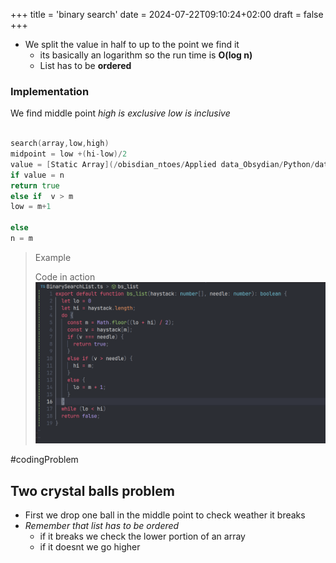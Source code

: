 +++
title = 'binary search'
date = 2024-07-22T09:10:24+02:00
draft = false
+++

- We split the value in half to up to the point we find it 
	- its basically an logarithm so the run time is **O(log n)**
	- List has to be **ordered** 

### Implementation 
We find middle  point 
*high is exclusive low is inclusive*
```go

search(array,low,high)
midpoint = low +(hi-low)/2
value = [Static Array](/obisdian_ntoes/Applied data_Obsydian/Python/data.py/Static Array.md)[m]
if value = n  
return true 
else if  v > m 
low = m+1

else 
n = m 


```

>Example
>
>Code in action
![Pasted_image_20230628235827.png](/static/Pasted_image_20230628235827.png)

#codingProblem 
## Two crystal balls problem 
- First we drop one ball in the middle point to check weather it breaks 
- *Remember that list has to be ordered*
	- if it breaks we check the lower portion of an array 
	- if it doesnt  we go higher 
